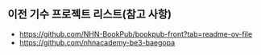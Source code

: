 ## 이전 기수 프로젝트 리스트(참고 사항)
- https://github.com/NHN-BookPub/bookpub-front?tab=readme-ov-file
- https://github.com/nhnacademy-be3-baegopa
